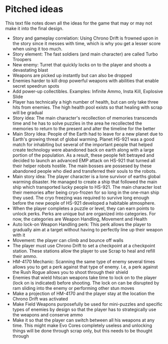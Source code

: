 # Pitched ideas

This text file notes down all the ideas for the game that may or may not make it into the final design. 

- Story and gameplay correlation: Using Chrono Drift is frowned upon in the story since it messes with time, which is why you get a lesser score when using it too much. 
- Story element: The fast soldiers (and main character) are called Turbo Troopers
- New enemy: Turret that quickly locks on to the player and shoots a devastating blast
- Weapons are picked up instantly but can also be dropped
- Enemies harder to kill drop powerful weapons with abilities that enable secret speedrun spots
- Add power-up collectibles. Examples: Infinite Ammo, Insta Kill, Explosive Slide
- Player has technically a high number of health, but can only take three hits from enemies. The high health pool exists so that healing with scrap will be gradual
- Story idea: The main character's recollection of memories transcends time and he has to solve puzzles in the area he recollected the memories to return to the present and alter the timeline for the better 
- Main Story Idea: People of the Earth had to leave for a new planet due to Earth's growing threat of global warming. Planet HS-921 was a good match for inhabiting but several of the important people that helped create technology were abandoned back on earth along with a large portion of the population. As a result, these people felt betrayed and decided to launch an advanced EMP attack on HS-921 that turned all their helper robots hostile. The main bosses are possesed by these abandoned people who died and transferred their souls to the robots.
- Main story idea: The player character is a lone survivor of earths global warming disaster. He managed to create a ship that followed the main ship which transported lucky people to HS-921. The main character lost their memories after being cryo-frozen for so long in the one-man ship they used. The cryo freezing was required to survive long enough before the new people of HS-921 developed a habitable atmosphere. 
- When the player completes a puzzle or level, they can earn points to unlock perks. Perks are unique but are organized into categories. For now, the categories are Weapon Handling, Movement and Health
- Auto lock-on Weapon Handling perk: This perk allows the player to gradually aim at a target without having to perfectly line up their weapon with it
- Movement: the player can climb and bounce off walls
- The player must use Chrono Drift to set a checkpoint at a checkpoint station. These stations allow the player to use Scrap to heal and refill their ammo. 
- HM-4170 Mechanic: Scanning the same type of enemy several times allows you to get a perk against that type of enemy. I.e, a perk against the Rush Rogue allows you to shoot through their shield
- Enemies that wield hitscan weapons take time to lock on to the player (lock on is indicated) before shooting. The lock on can be disrupted by ram sliding into the enemy or performing other stun moves
- Make a projection of HM-4170 and the player stay at the location the Chrono Drift was activated
- Make Field Weapons purposefully be used for mini-puzzles and specific types of enemies by design so that the player has to strategically use the weapons and conserve ammo
- Make it so that the player can switch between all his weapons at any time. This might make Evo Cores completely useless and unlocking things will be done through scrap only, but this needs to be thought through
